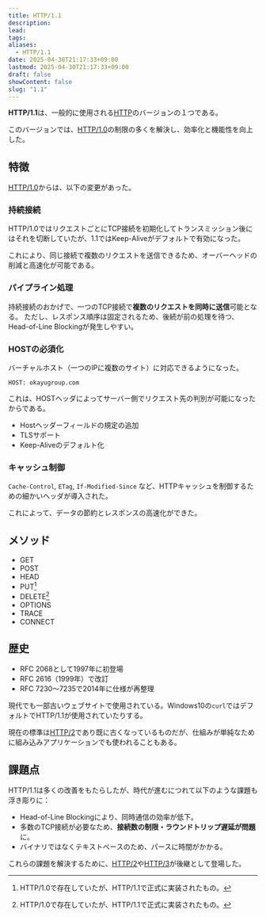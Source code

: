 ```yaml
---
title: HTTP/1.1
description: 
lead: 
tags: 
aliases:
  - HTTP/1.1
date: 2025-04-30T21:17:33+09:00
lastmod: 2025-04-30T21:17:33+09:00
draft: false
showContent: false
slug: "1.1"
---
```

**HTTP/1.1**は、一般的に使用される[HTTP](HTTP.md)のバージョンの１つである。

このバージョンでは、[HTTP/1.0](HTTP.md#HTTP/1.0)の制限の多くを解決し、効率化と機能性を向上した。
## 特徴
[HTTP/1.0](HTTP.md#HTTP/1.0)からは、以下の変更があった。

### 持続接続
HTTP/1.0ではリクエストごとにTCP接続を初期化してトランスミッション後にはそれを切断していたが、1.1ではKeep-Aliveがデフォルトで有効になった。

これにより、同じ接続で複数のリクエストを送信できるため、オーバーヘッドの削減と高速化が可能である。
### パイプライン処理
持続接続のおかげで、一つのTCP接続で**複数のリクエストを同時に送信**可能となる。
ただし、レスポンス順序は固定されるため、後続が前の処理を待つ、Head-of-Line Blockingが発生しやすい。

### HOSTの必須化
バーチャルホスト（一つのIPに複数のサイト）に対応できるようになった。

```
HOST: okayugroup.com
```

これは、HOSTヘッダによってサーバー側でリクエスト先の判別が可能になったからである。

- Hostヘッダーフィールドの規定の追加
- TLSサポート
- Keep-Aliveのデフォルト化

### キャッシュ制御
`Cache-Control`, `ETag`, `If-Modified-Since` など、HTTPキャッシュを制御するための細かいヘッダが導入された。

これによって、データの節約とレスポンスの高速化ができた。
## メソッド
- GET
- POST
- HEAD
- PUT[^1]
- DELETE[^1]
- OPTIONS
- TRACE
- CONNECT
## 歴史
- RFC 2068として1997年に初登場
- RFC 2616（1999年）で改訂
- RFC 7230～7235で2014年に仕様が再整理

現代でも一部古いウェブサイトで使用されている。Windows10の`curl`ではデフォルトでHTTP/1.1が使用されていたりする。

現在の標準は[HTTP/2](HTTP2.md)であり既に古くなっているものだが、仕組みが単純なために組み込みアプリケーションでも使われることもある。

[^1]: HTTP/1.0で存在していたが、HTTP/1.1で正式に実装されたもの。

## 課題点

HTTP/1.1は多くの改善をもたらしたが、時代が進むにつれて以下のような課題も浮き彫りに：

- Head-of-Line Blockingにより、同時通信の効率が低下。
- 多数のTCP接続が必要なため、**接続数の制限・ラウンドトリップ遅延が問題**に。
- バイナリではなくテキストベースのため、パースに時間がかかる。

これらの課題を解決するために、[HTTP/2](HTTP2.md)や[HTTP/3](HTTP3.md)が後継として登場した。